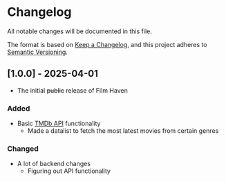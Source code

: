 # Changelog
All notable changes will be documented in this file.

The format is based on [Keep a Changelog](https://keepachangelog.com/en/1.0.0/),
and this project adheres to [Semantic Versioning](https://semver.org/spec/v2.0.0.html).


## [1.0.0] - 2025-04-01
- The initial ~~public~~ release of Film Haven
### Added
- Basic [TMDb API](https://developer.themoviedb.org/docs/getting-started) functionality
    - Made a datalist to fetch the most latest movies from certain genres
### Changed
- A lot of backend changes
    - Figuring out API functionality
